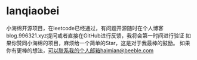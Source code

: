 # lanqiaobei
小海绵开源项目，在leetcode已经通过，有问题开源随时在个人博客blog.996321.xyz提问或者直接在GitHub进行反馈，我将会第一时间进行验证
如果你赞同小海绵的项目，麻烦给一个简单的Star，这是对于我最棒的鼓励。
如果你有更棒的想法，可以联系我的个人邮箱haimian@beeble.com

